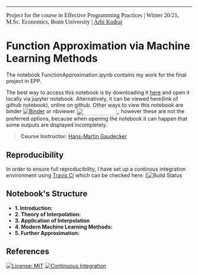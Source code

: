 ---
<font face="ITC Berkeley Oldstyle" size="3">Project for the course in Effective Programming Practices | Winter 20/21, M.Sc. Economics, Bonn University | [Arbi Kodraj](https://github.com/ArbiKodraj) </font><br/>

# Function Approximation via Machine Learning Methods

The notebook FunctionApproximation.ipynb contains my work for the final project in EPP. 

The best way to access this notebook is by downloading it [here](https://github.com/ArbiKodraj/Final_Project_EPP) and open it locally via jupyter notebook. Alternatively, it can be viewed here(link of github notebook), online on github. Other ways to view this notebook are binder [![Binder](https://mybinder.org/badge_logo.svg)](https://mybinder.org/v2/gh/ArbiKodraj/microeconometrics-course-project-ArbiKodraj.git/master) or nbviewer <a href="https://nbviewer.jupyter.org/github/ArbiKodraj/microeconometrics-course-project-ArbiKodraj/blob/master/ReplicationProject.ipynb" 
   target="_parent">
   <img align="center" 
      src="https://raw.githubusercontent.com/jupyter/design/master/logos/Badges/nbviewer_badge.png" 
      width="109" height="20">
</a>, however these are not the preferred options, because when opening the notebook it can happen that some outputs are displayed incompletely.

> **Course Instructor:** [Hans-Martin Gaudecker](https://github.com/peisenha)

## Reproducibility

In order to ensure full reproducibility, I have set up a continous integration environment using [Travis Ci](https://travis-ci.com) which can be checked here: [![![Build Status](https://travis-ci.com/ArbiKodraj/Final_Project_EPP.svg?token=FjHb3G3wqwrNzub1KhJT&branch=master)](https://travis-ci.com/ArbiKodraj/Final_Project_EPP)

## Notebook's Structure

- **1. Introduction:**  
- **2. Theory of Interpolation:** 
- **3. Application of Interpolation**
- **4. Modern Machine Learning Methods:**  
- **5. Further Approximation:**

## References


[![License: MIT](https://img.shields.io/badge/License-MIT-blue.svg)](https://github.com/ArbiKodraj/Final_Project_EPP/master/LICENSE)
[![Continuous Integration](https://github.com/ArbiKodraj/Final_Project_EPP/workflows/Continuous%20Integration/badge.svg)](https://github.com/ArbiKodraj/Final_Project_EPP/actions)
